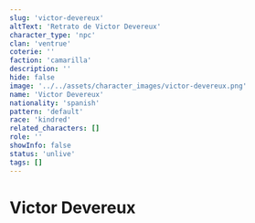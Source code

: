 ```yaml
---
slug: 'victor-devereux'
altText: 'Retrato de Victor Devereux'
character_type: 'npc'
clan: 'ventrue'
coterie: ''
faction: 'camarilla'
description: ''
hide: false
image: '../../assets/character_images/victor-devereux.png'
name: 'Victor Devereux'
nationality: 'spanish'
pattern: 'default'
race: 'kindred'
related_characters: []
role: ''
showInfo: false
status: 'unlive'
tags: []
---
```


# Victor Devereux
